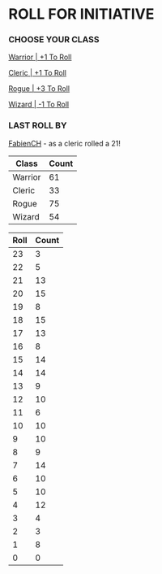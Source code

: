 # ROLL FOR INITIATIVE
### CHOOSE YOUR CLASS

[Warrior | +1 To Roll](https://github.com/benjaminsampica/benjaminsampica/issues/new?title=roll%7Cwarrior&body=Just+click+%27Submit+new+issue%27.)

[Cleric | +1 To Roll](https://github.com/benjaminsampica/benjaminsampica/issues/new?title=roll%7Ccleric&body=Just+click+%27Submit+new+issue%27.)

[Rogue | +3 To Roll](https://github.com/benjaminsampica/benjaminsampica/issues/new?title=roll%7Crogue&body=Just+click+%27Submit+new+issue%27.)

[Wizard | -1 To Roll](https://github.com/benjaminsampica/benjaminsampica/issues/new?title=roll%7Cwizard&body=Just+click+%27Submit+new+issue%27.)
### LAST ROLL BY
[FabienCH](https://www.github.com/FabienCH) - as a cleric rolled a 21!

|Class|Count|
|-|-|
|Warrior|61|
|Cleric|33|
|Rogue|75|
|Wizard|54|

|Roll|Count|
|-|-|
|23|3
|22|5
|21|13
|20|15
|19|8
|18|15
|17|13
|16|8
|15|14
|14|14
|13|9
|12|10
|11|6
|10|10
|9|10
|8|9
|7|14
|6|10
|5|10
|4|12
|3|4
|2|3
|1|8
|0|0
